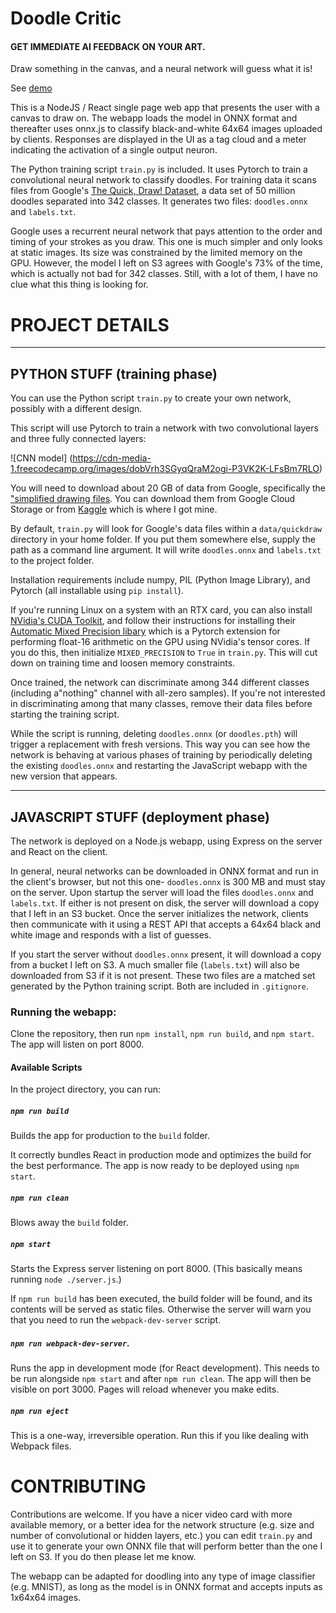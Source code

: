 # Doodle Critic

#### GET IMMEDIATE AI FEEDBACK ON YOUR ART.

Draw something in the canvas, and a neural network will guess what it is!

See [demo](https://doodlecritic.herokuapp.com)

This is a NodeJS / React single page web app that presents the user with a canvas to draw on.
The webapp loads the model in ONNX format and thereafter uses onnx.js to classify black-and-white 64x64 images uploaded
by clients. Responses are displayed in the UI as a tag cloud and a meter indicating the activation of a single output neuron.

The Python training script `train.py` is included. It uses Pytorch to train a convolutional neural network to
classify doodles. For training data it scans files from Google's [The Quick, Draw! Dataset](https://quickdraw.withgoogle.com/data),
a data set of 50 million doodles separated into 342 classes. It generates two files: `doodles.onnx` and `labels.txt`.

Google uses a recurrent neural network that pays attention to the order and timing of your strokes as you draw.
This one is much simpler and only looks at static images. Its size was constrained by the limited memory on the GPU.
However, the model I left on S3 agrees with Google's 73% of the time, which is actually not bad for 342 classes.
Still, with a lot of them, I have no clue what this thing is looking for.

# PROJECT DETAILS

***

## PYTHON STUFF (training phase)

You can use the Python script `train.py` to create your own network, possibly with a different design.

This script will use Pytorch to train a network with two convolutional layers and three fully connected layers:

![CNN model]
(https://cdn-media-1.freecodecamp.org/images/dobVrh3SGyqQraM2ogi-P3VK2K-LFsBm7RLO)

You will need to download about 20 GB of data from Google, specifically the ["simplified drawing files](https://github.com/googlecreativelab/quickdraw-dataset).
You can download them from Google Cloud Storage or from [Kaggle](https://www.kaggle.com/google/tinyquickdraw) which is
where I got mine.

By default, `train.py` will look for Google's data files within a `data/quickdraw` directory in your home folder. 
If you put them somewhere else, supply the path as a command line argument. It will write `doodles.onnx` and `labels.txt`
to the project folder.

Installation requirements include numpy, PIL (Python Image Library), and Pytorch (all installable using `pip install`).

If you're running Linux on a system with an RTX card, you can also install [NVidia's CUDA Toolkit](https://developer.nvidia.com/cuda-downloads),
and follow their instructions for installing their [Automatic Mixed Precision libary](https://nvidia.github.io/apex/amp.html)
which is a Pytorch extension for performing float-16 arithmetic on the GPU using NVidia's tensor cores. If you do this, 
then initialize `MIXED_PRECISION` to `True` in `train.py`. This will cut down on training time and loosen memory constraints.

Once trained, the network can discriminate among 344 different classes (including a"nothing" channel
with all-zero samples). If you're not interested in discriminating among that many classes,
remove their data files before starting the training script.

While the script is running, deleting `doodles.onnx` (or `doodles.pth`) will trigger a replacement with fresh versions.
This way you can see how the network is behaving at various phases of training by periodically deleting the existing
`doodles.onnx` and restarting the JavaScript webapp with the new version that appears.

***

## JAVASCRIPT STUFF (deployment phase)

The network is deployed on a Node.js webapp, using Express on the server and React on the client.

In general, neural networks can be downloaded in ONNX format and run in the client's browser, but not this one-
`doodles.onnx` is 300 MB and must stay on the server. Upon startup the server will load the files
`doodles.onnx` and `labels.txt`. If either is not present on disk, the server will download a copy
that I left in an S3 bucket. Once the server initializes the network, clients then communicate with it
using a REST API that accepts a 64x64 black and white image and responds with a list of guesses. 


If you start the server without `doodles.onnx` present, it will download a copy from a bucket I left on S3.
A much smaller file (`labels.txt`) will also be downloaded from S3 if it is not present. These two
files are a matched set generated by the Python training script. Both are included in `.gitignore`.

### Running the webapp:

Clone the repository, then run `npm install`, `npm run build`, and `npm start`. The app will listen on port 8000.


#### Available Scripts

In the project directory, you can run:

##### `npm run build`

Builds the app for production to the `build` folder.

It correctly bundles React in production mode and optimizes the build for the best performance.
The app is now ready to be deployed using `npm start`.

##### `npm run clean`

Blows away the `build` folder.

##### `npm start`

Starts the Express server listening on port 8000. (This basically means running `node ./server.js`.)

If `npm run build` has been executed, the build folder will be found, and its contents will be served as static files.
Otherwise the server will warn you that you need to run the `webpack-dev-server` script.

##### `npm run webpack-dev-server`.

Runs the app in development mode (for React development). This needs to be run alongside `npm start` and after `npm run clean`.
The app will then be visible on port 3000. Pages will reload whenever you make edits.

##### `npm run eject`

This is a one-way, irreversible operation. Run this if you like dealing with Webpack files.


# CONTRIBUTING

Contributions are welcome. If you have a nicer video card with more available memory, or a better idea for the network structure
(e.g. size and number of convolutional or hidden layers, etc.) you can edit `train.py` and use it to generate your own
ONNX file that will perform better than the one I left on S3. If you do then please let me know.

The webapp can be adapted for doodling into any type of image classifier (e.g. MNIST), as long as the model is in
ONNX format and accepts inputs as 1x64x64 images.

